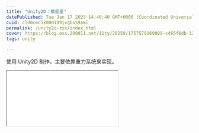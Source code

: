 ```yaml
---
title: "Unity2D：摘星星"
datePublished: Tue Jan 17 2023 14:40:40 GMT+0000 (Coordinated Universal Time)
cuid: cld0cec5k000109jvgbo59aml
permalink: /unity2d-zxx/index.html
cover: https://blog.oss.200011.net/11ty/20259/1757579169009-c465f6db-1236-44df-9707-ffeb23758ca1.png
tags: unity

---
```


使用 Unity2D 制作，主要依靠重力系统来实现。

<iframe src="//player.bilibili.com/player.html?aid=221628137&amp;bvid=BV1K8411H7uZ&amp;cid=935743831&amp;page=1" class="bilibili"> </iframe>